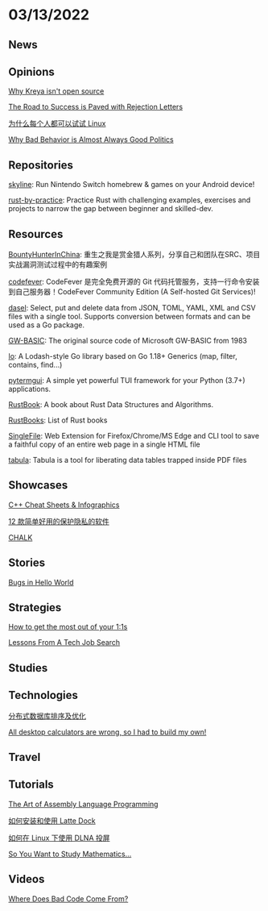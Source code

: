 # 03/13/2022

## News

## Opinions
[Why Kreya isn't open source](https://kreya.app/blog/why-kreya-isnt-open-source/)

[The Road to Success is Paved with Rejection Letters](http://perceiving-systems.blog/en/news/the-road-to-success-is-paved-with-rejection-letters)

[为什么每个人都可以试试 Linux](https://linux.cn/article-14334-1.html)

[Why Bad Behavior is Almost Always Good Politics](https://fs.blog/the-dictators-handbook/)

## Repositories
[skyline](https://github.com/skyline-emu/skyline): Run Nintendo Switch homebrew & games on your Android device!

[rust-by-practice](https://github.com/sunface/rust-by-practice): Practice Rust with challenging examples, exercises and projects to narrow the gap between beginner and skilled-dev.

## Resources
[BountyHunterInChina](https://github.com/J0o1ey/BountyHunterInChina): 重生之我是赏金猎人系列，分享自己和团队在SRC、项目实战漏洞测试过程中的有趣案例

[codefever](https://github.com/PGYER/codefever): CodeFever 是完全免费开源的 Git 代码托管服务，支持一行命令安装到自己服务器！CodeFever Community Edition (A Self-hosted Git Services)!

[dasel](https://github.com/TomWright/dasel): Select, put and delete data from JSON, TOML, YAML, XML and CSV files with a single tool. Supports conversion between formats and can be used as a Go package.

[GW-BASIC](https://github.com/microsoft/GW-BASIC): The original source code of Microsoft GW-BASIC from 1983

[lo](https://github.com/samber/lo): A Lodash-style Go library based on Go 1.18+ Generics (map, filter, contains, find...)

[pytermgui](https://github.com/bczsalba/pytermgui): A simple yet powerful TUI framework for your Python (3.7+) applications.

[RustBook](https://github.com/QMHTMY/RustBook): A book about Rust Data Structures and Algorithms.

[RustBooks](https://github.com/sger/RustBooks): List of Rust books

[SingleFile](https://github.com/gildas-lormeau/SingleFile): Web Extension for Firefox/Chrome/MS Edge and CLI tool to save a faithful copy of an entire web page in a single HTML file

[tabula](https://github.com/tabulapdf/tabula): Tabula is a tool for liberating data tables trapped inside PDF files

## Showcases
[C++ Cheat Sheets & Infographics](https://hackingcpp.com/cpp/cheat_sheets.html)

[12 款简单好用的保护隐私的软件](https://linux.cn/article-14337-1.html)

[CHALK](https://chachatelier.fr/chalk/)

## Stories
[Bugs in Hello World](https://blog.sunfishcode.online/bugs-in-hello-world/)

## Strategies
[How to get the most out of your 1:1s](https://erik.wiffin.com/posts/how-to-get-the-most-out-of-your-11s/)

[Lessons From A Tech Job Search](https://blog.nindalf.com/posts/tech-interview/)

## Studies

## Technologies
[分布式数据库排序及优化](https://my.oschina.net/vivotech/blog/5476004)

[All desktop calculators are wrong, so I had to build my own!](https://chachatelier.fr/chalk/article/chalk.html)

## Travel

## Tutorials
[The Art of Assembly Language Programming](http://www.phatcode.net/res/223/files/html/toc.html)

[如何安装和使用 Latte Dock](https://linux.cn/article-14340-1.html)

[如何在 Linux 下使用 DLNA 投屏](https://linux.cn/article-14341-1.html)

[So You Want to Study Mathematics…](https://www.susanrigetti.com/math)

## Videos
[Where Does Bad Code Come From?](https://www.youtube.com/watch?v=7YpFGkG-u1w)
